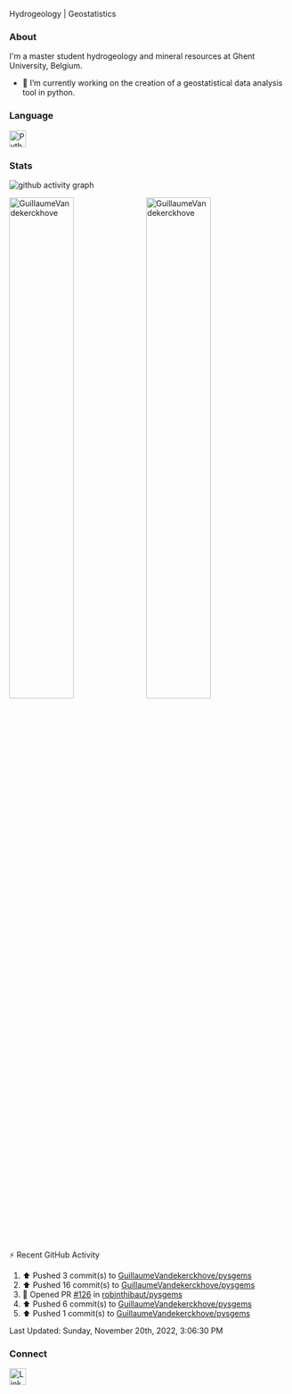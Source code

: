 Hydrogeology | Geostatistics

### About

I'm a master student hydrogeology and mineral resources at Ghent University, Belgium.
- 🔭 I’m currently working on the creation of a geostatistical data analysis tool in python.

### Language
<td >
    <img src="https://user-images.githubusercontent.com/79251807/201449571-fe981b45-0a34-47fa-9a01-4b54d6bdb5f4.png" width="30" alt="Python logo"/></a>
</td>

### Stats

![github activity graph](https://activity-graph.herokuapp.com/graph?username=GuillaumeVandekerckhove&line=2C60D2&theme=high-contrast)
<p>
<!--img width="40%" src="https://github-readme-stats.vercel.app/api/top-langs?username=GuillaumeVandekerckhove&show_icons=true&theme=dark&hide_border=true" alt="GuillaumeVandekerckhove" /--> 
<img width="48%" src="https://github-readme-stats.vercel.app/api?username=GuillaumeVandekerckhove&show_icons=true&theme=github_dark&hide_border=true" alt="GuillaumeVandekerckhove" />
<img width="48%" src="https://github-readme-streak-stats.herokuapp.com/?user=GuillaumeVandekerckhove&theme=github-dark-blue&hide_border=true" alt="GuillaumeVandekerckhove" />
</p>

<!-- https://github.com/jamesgeorge007/github-activity-readme -->
⚡ Recent GitHub Activity</summary>


<!--RECENT_ACTIVITY:start-->
1. ⬆️ Pushed 3 commit(s) to [GuillaumeVandekerckhove/pysgems](https://github.com/GuillaumeVandekerckhove/pysgems)
2. ⬆️ Pushed 16 commit(s) to [GuillaumeVandekerckhove/pysgems](https://github.com/GuillaumeVandekerckhove/pysgems)
3. 💪 Opened PR [#126](https://github.com/robinthibaut/pysgems/pull/126) in [robinthibaut/pysgems](https://github.com/robinthibaut/pysgems)
4. ⬆️ Pushed 6 commit(s) to [GuillaumeVandekerckhove/pysgems](https://github.com/GuillaumeVandekerckhove/pysgems)
5. ⬆️ Pushed 1 commit(s) to [GuillaumeVandekerckhove/pysgems](https://github.com/GuillaumeVandekerckhove/pysgems)
<!--RECENT_ACTIVITY:end-->

<!--RECENT_ACTIVITY:last_update-->
Last Updated: Sunday, November 20th, 2022, 3:06:30 PM
<!--RECENT_ACTIVITY:last_update_end-->


### Connect
<td >
    <a href="https://www.linkedin.com/in/guillaume-vandekerckhove"/><img src="https://user-images.githubusercontent.com/79251807/201449314-7f30a723-3b7e-45f2-b99b-093f8d9ce971.png" width="30" alt="LinkedIn logo"/></a>
</td>
    
